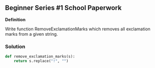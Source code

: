 ## Beginner Series #1 School Paperwork

**Definition**

Write function RemoveExclamationMarks which removes all exclamation marks from a given string.

### Solution

```python
def remove_exclamation_marks(s):
    return s.replace("!", "")
```
        

